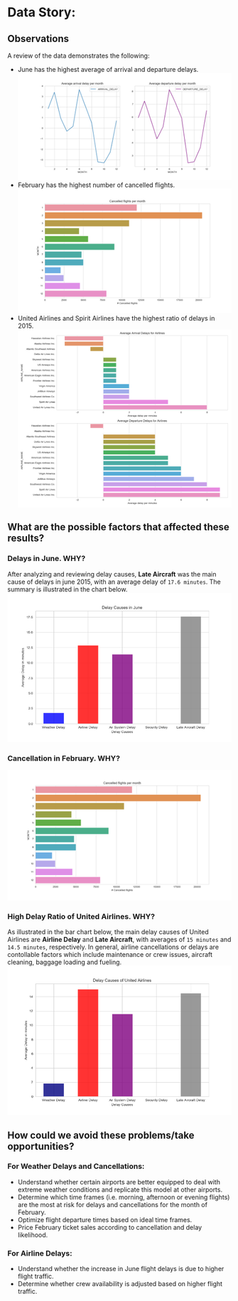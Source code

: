 # Data Story:

## Observations

A review of the data demonstrates the following:
* June has the highest average of arrival and departure delays.
![Months delays](./Charts/months_delays.png)
* February has the highest number of cancelled flights.
![Cancelled Flights](./Charts/months_cancellations.png)
* United Airlines and Spirit Airlines have the highest ratio of delays in 2015.
![Airlines Delays](./Charts/airlines_delay.png)

## What are the possible factors that affected these results?

### Delays in June. WHY?
After analyzing and reviewing delay causes, **Late Aircraft** was the main cause of delays in june 2015, with an average delay of `17.6 minutes`. The summary is illustrated in the chart below.
![June Delays](./Charts/june_delay_reasons.png)

### Cancellation in February. WHY?
![Feb Delays and Cancellation](./Charts/cancellation_causes.png)

### High Delay Ratio of United Airlines. WHY?
As illustrated in the bar chart below, the main delay causes of United Airlines are **Airline Delay** and **Late Aircraft**, with averages of `15 minutes` and `14.5 minutes`, respectively. In general, airline cancellations or delays are contollable factors which include  maintenance or crew issues, aircraft cleaning, baggage loading and fueling.
![United Cancellation Reasons](./Charts/united_delay_reasons.png)

## How could we avoid these problems/take opportunities?

### For Weather Delays and Cancellations:
* Understand whether certain airports are better equipped to deal with extreme weather conditions and replicate this model at other airports.
* Determine which time frames (i.e. morning, afternoon or evening flights) are the most at risk for delays and cancellations for the month of February.
* Optimize flight departure times based on ideal time frames.
* Price February ticket sales according to cancellation and delay likelihood.

### For Airline Delays:
* Understand whether the increase in June flight delays is due to higher flight traffic.
* Determine whether crew availability is adjusted based on higher flight traffic. 
